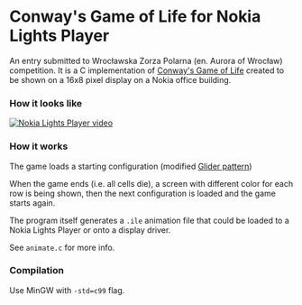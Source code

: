 # Conway's Game of Life for Nokia Lights Player
An entry submitted to Wrocławska Zorza Polarna (en. Aurora of Wrocław) competition. It is a C implementation of [Conway's Game of Life](http://en.wikipedia.org/wiki/Conway%27s_Game_of_Life) created to be shown on a 16x8 pixel  display on a Nokia office building. 
### How it looks like
[![Nokia Lights Player video](http://img.youtube.com/vi/_g1BPFE-b6s/0.jpg)](http://www.youtube.com/watch?v=_g1BPFE-b6s)
### How it works
The game loads a starting configuration (modified [Glider pattern](http://en.wikipedia.org/wiki/Glider_%28Conway%27s_Life%29)) 

When the game ends (i.e. all cells die), a screen with different color for each row is being shown, then the next configuration is loaded and the game starts again.

The program itself generates a `.ile` animation file that could be loaded to a Nokia Lights Player or onto a display driver.

See `animate.c` for more info.
### Compilation 
Use MinGW with `-std=c99` flag.

